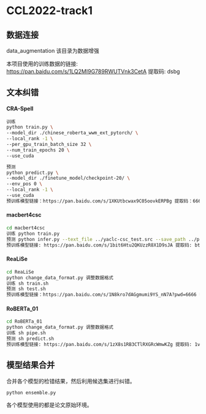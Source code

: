 # CCL2022-track1

## 数据连接

data_augmentation 该目录为数据增强

本项目使用的训练数据的链接: https://pan.baidu.com/s/1LQ2MI9G789RWUTVnk3CetA 提取码: dsbg

## 文本纠错

#### CRA-Spell

```bash
训练 
python train.py \
--model_dir ./chinese_roberta_wwm_ext_pytorch/ \
--local_rank -1 \
--per_gpu_train_batch_size 32 \
--num_train_epochs 20 \
--use_cuda 

预测 
python predict.py \
--model_dir ./finetune_model/checkpoint-20/ \
--env_pos 0 \
--local_rank -1 \
--use_cuda
预训练模型链接：https://pan.baidu.com/s/1XKUtbcwax9C05oovkERPBg 提取码：6666 
```

#### macbert4csc

```bash
cd macbert4csc
训练 python train.py
预测 python infer.py --text_file ../yaclc-csc_test.src --save_path ../predict/roberta_01.txt
预训练模型链接: https://pan.baidu.com/s/1bit6Htu2QKUzzR8X1D9sJA 提取码: btgw
```

#### ReaLiSe

```bash
cd ReaLiSe
python change_data_format.py 调整数据格式
训练 sh train.sh
预测 sh test.sh
预训练模型链接：https://pan.baidu.com/s/1N8kro7dAGgmumi9YS_nN7A?pwd=6666 提取码：6666
```

#### RoBERTa_01

```bash
cd RoBERTa_01
python change_data_format.py 调整数据格式
训练 sh pipe.sh
预测 sh predict.sh
预训练模型链接: https://pan.baidu.com/s/1zX8s1RB3CTlRXGRcWmwKZg 提取码: 1v2p
```

## 模型结果合并

合并各个模型的检错结果，然后利用候选集进行纠错。

```
python ensemble.py
```

各个模型使用的都是论文原始环境。

